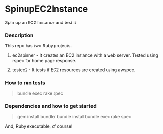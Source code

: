 # SpinupEC2Instance
Spin up an EC2 Instance and test it

### Description ###

This repo has two Ruby projects.

1. ec2spinner - It creates an EC2 instance with a web server. Tested using rspec for home page response.

2. testec2 - It tests if EC2 resources are created using awspec.


### How to run tests #####

> bundle exec rake spec


### Dependencies and how to get started ####

> gem install bundler
> bundle install
> bundle exec rake spec

And, Ruby executable, of course!
